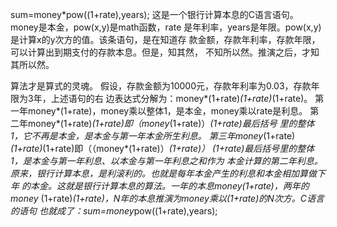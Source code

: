  sum=money*pow((1+rate),years);
这是一个银行计算本息的C语言语句。money是本金，pow(x,y)是math函数，rate
是年利率，years是年限。pow(x,y)是计算x的y次方的值。该条语句，是在知道存
款金额，存款年利率，存款年限，可以计算出到期支付的存款本息。但是，知其然，
不知所以然。推演之后，才知其所以然。

算法才是算式的灵魂。
  假设，存款金额为10000元，存款年利率为0.03，存款年限为3年，上述语句的右
边表达式分解为：money*(1+rate)*(1+rate)*(1+rate)。
  第一年money*(1+rate)，money乘以整体1，是本金，money乘以rate是利息。
  第二年money*(1+rate)*(1+rate)即（money*(1+rate)）*(1+rate)最后括号
里的整体1，它不再是本金，是本金与第一年本金所生利息。
  第三年money*(1+rate)*(1+rate)*(1+rate)即（（money*(1+rate)）*(1+rate)）
*(1+rate)最后括号里的整体1，是本金与第一年利息、以本金与第一年利息之和作为
本金计算的第二年利息。
  原来，银行计算本息，是利滚利的。也就是每年本金产生的利息和本金相加算做下年
的本金。这就是银行计算本息的算法。一年的本息money*(1+rate)，两年的money*
(1+rate)*(1+rate)，N年的本息推演为money乘以(1+rate)的N次方。C语言的语句
也就成了：sum=money*pow((1+rate),years);
